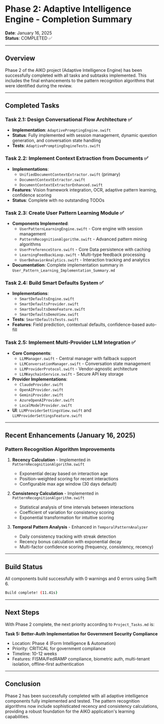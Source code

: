 # Phase 2: Adaptive Intelligence Engine - Completion Summary

**Date**: January 16, 2025  
**Status**: COMPLETED ✅  

---

## Overview

Phase 2 of the AIKO project (Adaptive Intelligence Engine) has been successfully completed with all tasks and subtasks implemented. This includes the final enhancements to the pattern recognition algorithms that were identified during the review.

---

## Completed Tasks

### Task 2.1: Design Conversational Flow Architecture ✅
- **Implementation**: `AdaptivePromptingEngine.swift`
- **Status**: Fully implemented with session management, dynamic question generation, and conversation state handling
- **Tests**: `AdaptivePromptingEngineTests.swift`

### Task 2.2: Implement Context Extraction from Documents ✅
- **Implementations**: 
  - `UnifiedDocumentContextExtractor.swift` (primary)
  - `DocumentContextExtractor.swift` 
  - `DocumentContextExtractorEnhanced.swift`
- **Features**: Vision framework integration, OCR, adaptive pattern learning, confidence scoring
- **Status**: Complete with no outstanding TODOs

### Task 2.3: Create User Pattern Learning Module ✅
- **Components Implemented**:
  - `UserPatternLearningEngine.swift` - Core engine with session management
  - `PatternRecognitionAlgorithm.swift` - Advanced pattern mining algorithms
  - `UserPreferenceStore.swift` - Core Data persistence with caching
  - `LearningFeedbackLoop.swift` - Multi-type feedback processing
  - `UserBehaviorAnalytics.swift` - Interaction tracking and analytics
- **Documentation**: Complete implementation summary in `User_Pattern_Learning_Implementation_Summary.md`

### Task 2.4: Build Smart Defaults System ✅
- **Implementations**:
  - `SmartDefaultsEngine.swift`
  - `SmartDefaultsProvider.swift`
  - `SmartDefaultsDemoFeature.swift`
  - `SmartDefaultsDemoView.swift`
- **Tests**: `SmartDefaultsTests.swift`
- **Features**: Field prediction, contextual defaults, confidence-based auto-fill

### Task 2.5: Implement Multi-Provider LLM Integration ✅
- **Core Components**:
  - `LLMManager.swift` - Central manager with fallback support
  - `LLMConversationManager.swift` - Conversation state management
  - `LLMProviderProtocol.swift` - Vendor-agnostic architecture
  - `LLMKeychainService.swift` - Secure API key storage
- **Provider Implementations**:
  - `ClaudeProvider.swift`
  - `OpenAIProvider.swift`
  - `GeminiProvider.swift`
  - `AzureOpenAIProvider.swift`
  - `LocalModelProvider.swift`
- **UI**: `LLMProviderSettingsView.swift` and `LLMProviderSettingsFeature.swift`

---

## Recent Enhancements (January 16, 2025)

### Pattern Recognition Algorithm Improvements

1. **Recency Calculation** - Implemented in `PatternRecognitionAlgorithm.swift`
   - Exponential decay based on interaction age
   - Position-weighted scoring for recent interactions
   - Configurable max age window (30 days default)

2. **Consistency Calculation** - Implemented in `PatternRecognitionAlgorithm.swift`
   - Statistical analysis of time intervals between interactions
   - Coefficient of variation for consistency scoring
   - Exponential transformation for intuitive scoring

3. **Temporal Pattern Analysis** - Enhanced in `TemporalPatternAnalyzer`
   - Daily consistency tracking with streak detection
   - Recency bonus calculation with exponential decay
   - Multi-factor confidence scoring (frequency, consistency, recency)

---

## Build Status

All components build successfully with 0 warnings and 0 errors using Swift 6.

```bash
Build complete! (11.41s)
```

---

## Next Steps

With Phase 2 complete, the next priority according to `Project_Tasks.md` is:

**Task 5: Better-Auth Implementation for Government Security Compliance**
- Location: Phase 4 (Form Intelligence & Automation)
- Priority: CRITICAL for government compliance
- Timeline: 10-12 weeks
- Features: FISMA/FedRAMP compliance, biometric auth, multi-tenant isolation, offline-first authentication

---

## Conclusion

Phase 2 has been successfully completed with all adaptive intelligence components fully implemented and tested. The pattern recognition algorithms now include sophisticated recency and consistency calculations, providing a robust foundation for the AIKO application's learning capabilities.